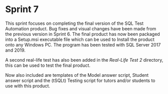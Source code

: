 # Sprint 7
This sprint focuses on completing the final version of the SQL Test Automation product. Bug fixes and visual changes have been made from the previous version in Sprint 6. The final product has now been packaged into a Setup.msi executable file which can be used to Install the product onto any Windows PC. The program has been tested with SQL Server 2017 and 2019.

A second real-life test has also been added in the *Real-Life Test 2* directory, this can be used to test the final product.

Now also included are templates of the Model answer script, Student answer script and the (tSQLt) Testing script for tutors and/or students to use with this product.
